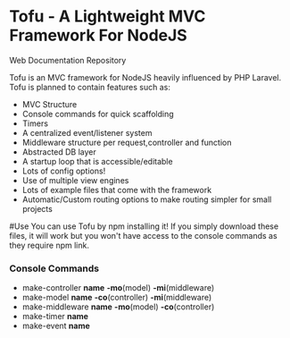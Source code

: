 # Tofu - A Lightweight MVC Framework For NodeJS

Web Documentation Repository

Tofu is an MVC framework for NodeJS heavily influenced by PHP Laravel. Tofu is planned to contain features such as:
*   MVC Structure
*   Console commands for quick scaffolding
*   Timers
*   A centralized event/listener system
*   Middleware structure per request,controller and function
*   Abstracted DB layer
*   A startup loop that is accessible/editable
*   Lots of config options!
*   Use of multiple view engines
*   Lots of example files that come with the framework
*   Automatic/Custom routing options to make routing simpler for small projects


#Use
You can use Tofu by npm installing it! If you simply download these files, it will work but you won't have access to the console commands as they require npm link.

### Console Commands
* make-controller **name** **-mo**(model) **-mi**(middleware)
* make-model **name** **-co**(controller) **-mi**(middleware)
* make-middleware **name** **-mo**(model) **-co**(controller)
* make-timer **name**  
* make-event **name**